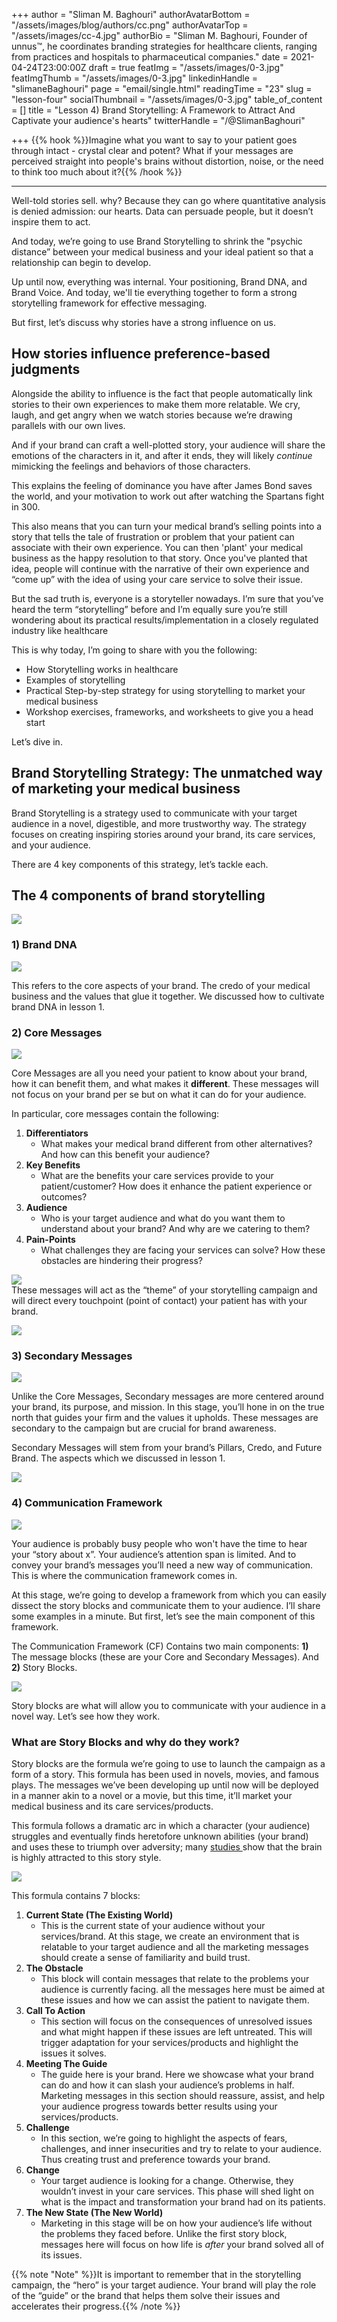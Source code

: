 +++
author = "Sliman M. Baghouri"
authorAvatarBottom = "/assets/images/blog/authors/cc.png"
authorAvatarTop = "/assets/images/cc-4.jpg"
authorBio = "Sliman M. Baghouri, Founder of unnus™, he coordinates branding strategies for healthcare clients, ranging from practices and hospitals to pharmaceutical companies."
date = 2021-04-24T23:00:00Z
draft = true
featImg = "/assets/images/0-3.jpg"
featImgThumb = "/assets/images/0-3.jpg"
linkedinHandle = "slimaneBaghouri"
page = "email/single.html"
readingTime = "23"
slug = "lesson-four"
socialThumbnail = "/assets/images/0-3.jpg"
table_of_content = []
title = "Lesson 4) Brand Storytelling: A Framework to Attract And Captivate your audience's hearts"
twitterHandle = "/@SlimanBaghouri"

+++
{{% hook %}}Imagine what you want to say to your patient goes through intact - crystal clear and potent? What if your messages are perceived straight into people's brains without distortion, noise, or the need to think too much about it?{{% /hook %}}

***

Well-told stories sell. why? Because they can go where quantitative analysis is denied admission: our hearts. Data can persuade people, but it doesn’t inspire them to act.

And today, we’re going to use Brand Storytelling to shrink the "psychic distance” between your medical business and your ideal patient so that a relationship can begin to develop.

Up until now, everything was internal. Your positioning, Brand DNA, and Brand Voice. And today, we'll tie everything together to form a strong storytelling framework for effective messaging.

But first, let’s discuss why stories have a strong influence on us.

## How stories influence preference-based judgments

Alongside the ability to influence is the fact that people automatically link stories to their own experiences to make them more relatable. We cry, laugh, and get angry when we watch stories because we’re drawing parallels with our own lives.

And if your brand can craft a well-plotted story, your audience will share the emotions of the characters in it, and after it ends, they will likely _continue_ mimicking the feelings and behaviors of those characters.

This explains the feeling of dominance you have after James Bond saves the world, and your motivation to work out after watching the Spartans fight in 300.

This also means that you can turn your medical brand’s selling points into a story that tells the tale of frustration or problem that your patient can associate with their own experience. You can then 'plant' your medical business as the happy resolution to that story. Once you've planted that idea, people will continue with the narrative of their own experience and “come up” with the idea of using your care service to solve their issue.

But the sad truth is, everyone is a storyteller nowadays. I’m sure that you’ve heard the term “storytelling” before and I’m equally sure you’re still wondering about its practical results/implementation in a closely regulated industry like healthcare

This is why today, I’m going to share with you the following:

* How Storytelling works in healthcare
* Examples of storytelling
* Practical Step-by-step strategy for using storytelling to market your medical business
* Workshop exercises, frameworks, and worksheets to give you a head start

Let’s dive in.

## Brand Storytelling Strategy: The unmatched way of marketing your medical business

Brand Storytelling is a strategy used to communicate with your target audience in a novel, digestible, and more trustworthy way. The strategy focuses on creating inspiring stories around your brand, its care services, and your audience.

There are 4 key components of this strategy, let’s tackle each.

## The 4 components of brand storytelling

![](/assets/images/1-1.jpg)

### 1) Brand DNA

![](/assets/images/2-1.jpg)

This refers to the core aspects of your brand. The credo of your medical business and the values that glue it together. We discussed how to cultivate brand DNA in lesson 1.

### 2) Core Messages

_![](/assets/images/3-1.jpg)_

Core Messages are all you need your patient to know about your brand, how it can benefit them, and what makes it **different**. These messages will not focus on your brand per se but on what it can do for your audience. 

In particular, core messages contain the following:

1. **Differentiators**
   * What makes your medical brand different from other alternatives? And how can this benefit your audience?
2. **Key Benefits**
   * What are the benefits your care services provide to your patient/customer? How does it enhance the patient experience or outcomes?
3. **Audience**
   * Who is your target audience and what do you want them to understand about your brand? And why are we catering to them?
4. **Pain-Points**
   * What challenges they are facing your services can solve? How these obstacles are hindering their progress?

![](/assets/images/4-1.jpg)  
These messages will act as the “theme” of your storytelling campaign and will direct every touchpoint (point of contact) your patient has with your brand.

![](/assets/images/5-1.jpg)

### 3) Secondary Messages

![](/assets/images/6-1.jpg)

Unlike the Core Messages, Secondary messages are more centered around your brand, its purpose, and mission. In this stage, you’ll hone in on the true north that guides your firm and the values it upholds. These messages are secondary to the campaign but are crucial for brand awareness.

Secondary Messages will stem from your brand’s Pillars, Credo, and Future Brand. The aspects which we discussed in lesson 1.

![](/assets/images/7-2.jpg)

### 4) Communication Framework

![](/assets/images/8-2.jpg)

Your audience is probably busy people who won't have the time to hear your “story about x”. Your audience’s attention span is limited. And to convey your brand’s messages you’ll need a new way of communication. This is where the communication framework comes in.

At this stage, we’re going to develop a framework from which you can easily dissect the story blocks and communicate them to your audience. I’ll share some examples in a minute. But first, let’s see the main component of this framework.

The Communication Framework (CF) Contains two main components: **1)** The message blocks (these are your Core and Secondary Messages). And **2)** Story Blocks.

![](/assets/images/9-2.jpg)

Story blocks are what will allow you to communicate with your audience in a novel way. Let’s see how they work.

### What are Story Blocks and why do they work?

Story blocks are the formula we’re going to use to launch the campaign as a form of a story. This formula has been used in novels, movies, and famous plays. The messages we’ve been developing up until now will be deployed in a manner akin to a novel or a movie, but this time, it’ll market your medical business and its care services/products.

This formula follows a dramatic arc in which a character (your audience) struggles and eventually finds heretofore unknown abilities (your brand) and uses these to triumph over adversity; many [studies ](https://hbr.org/2014/03/the-irresistible-power-of-storytelling-as-a-strategic-business-tool)show that the brain is highly attracted to this story style.

![](/assets/images/9-5.jpg)

This formula contains 7 blocks:

1. **Current State (The Existing World)**
   * This is the current state of your audience without your services/brand. At this stage, we create an environment that is relatable to your target audience and all the marketing messages should create a sense of familiarity and build trust.
2. **The Obstacle**
   * This block will contain messages that relate to the problems your audience is currently facing. all the messages here must be aimed at these issues and how we can assist the patient to navigate them.
3. **Call To Action**
   * This section will focus on the consequences of unresolved issues and what might happen if these issues are left untreated. This will trigger adaptation for your services/products and highlight the issues it solves.
4. **Meeting The Guide**
   * The guide here is your brand. Here we showcase what your brand can do and how it can slash your audience’s problems in half. Marketing messages in this section should reassure, assist, and help your audience progress towards better results using your services/products.
5. **Challenge**
   * In this section, we’re going to highlight the aspects of fears, challenges, and inner insecurities and try to relate to your audience. Thus creating trust and preference towards your brand.
6. **Change**
   * Your target audience is looking for a change. Otherwise, they wouldn’t invest in your care services. This phase will shed light on what is the impact and transformation your brand had on its patients.
7. **The New State (The New World)**
   * Marketing in this stage will be on how your audience’s life without the problems they faced before. Unlike the first story block, messages here will focus on how life is _after_ your brand solved all of its issues.

{{% note "Note" %}}It is important to remember that in the storytelling campaign, the “hero” is your target audience. Your brand will play the role of the “guide” or the brand that helps them solve their issues and accelerates their progress.{{% /note %}}